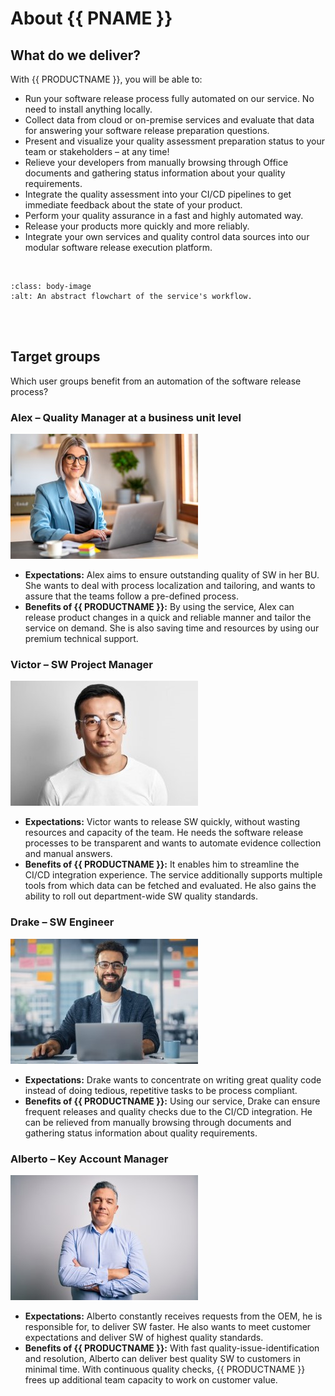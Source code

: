 # About {{ PNAME }}

## What do we deliver?

With {{ PRODUCTNAME }}, you will be able to:

- Run your software release process fully automated on our service. No need to install anything locally.
- Collect data from cloud or on-premise services and evaluate that data for answering your software release preparation questions.
- Present and visualize your quality assessment preparation status to your team or stakeholders – at any time!
- Relieve your developers from manually browsing through Office documents and gathering status information about your quality requirements.
- Integrate the quality assessment into your CI/CD pipelines to get immediate feedback about the state of your product.
- Perform your quality assurance in a fast and highly automated way.
- Release your products more quickly and more reliably.
- Integrate your own services and quality control data sources into our modular software release execution platform.

<br>

```{image} resources/features/yaku-flowchart.png
:class: body-image
:alt: An abstract flowchart of the service's workflow.
```

<br>
<br>

## Target groups

Which user groups benefit from an automation of the software release process?

### Alex – Quality Manager at a business unit level

![A smiling woman wearing glasses and a blue blazer, sitting in front of a laptop.](resources/features/yaku-persona-alex.jpg)

- **Expectations:** Alex aims to ensure outstanding quality of SW in her BU. She wants to deal with process localization and tailoring, and wants to assure that the teams follow a pre-defined process.
- **Benefits of {{ PRODUCTNAME }}:** By using the service, Alex can release product changes in a quick and reliable manner and tailor the service on demand. She is also saving time and resources by using our premium technical support.

### Victor – SW Project Manager

![A sporty, young, male person wearing glasses and a white t-shirt.](resources/features/yaku-persona-victor.jpg)

- **Expectations:** Victor wants to release SW quickly, without wasting resources and capacity of the team. He needs the software release processes to be transparent and wants to automate evidence collection and manual answers.
- **Benefits of {{ PRODUCTNAME }}:** It enables him to streamline the CI/CD integration experience. The service additionally supports multiple tools from which data can be fetched and evaluated. He also gains the ability to roll out department-wide SW quality standards.

### Drake – SW Engineer

![A smiling, young, male person with a beard and glasses. He's sitting in an office space in front of a laptop.](resources/features/yaku-persona-drake.jpg)

- **Expectations:** Drake wants to concentrate on writing great quality code instead of doing tedious, repetitive tasks to be process compliant.
- **Benefits of {{ PRODUCTNAME }}:** Using our service, Drake can ensure frequent releases and quality checks due to the CI/CD integration. He can be relieved from manually browsing through documents and gathering status information about quality requirements.

### Alberto – Key Account Manager

![A mid aged, cross-armed, smiling, male person with a blue shirt.](resources/features/yaku-persona-alberto.jpg)

- **Expectations:** Alberto constantly receives requests from the OEM, he is responsible for, to deliver SW faster. He also wants to meet customer expectations and deliver SW of highest quality standards.
- **Benefits of {{ PRODUCTNAME }}:** With fast quality-issue-identification and resolution, Alberto can deliver best quality SW to customers in minimal time. With continuous quality checks, {{ PRODUCTNAME }} frees up additional team capacity to work on customer value.
